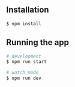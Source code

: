 ## Installation

```bash
$ npm install
```

## Running the app

```bash
# development
$ npm run start

# watch mode
$ npm run dev
```
